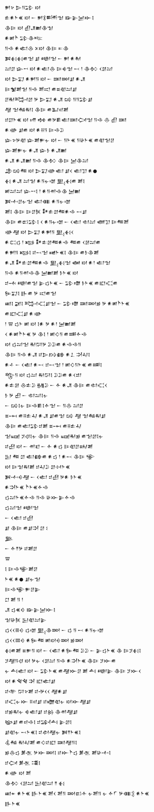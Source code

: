 <div class='block'>
<div class='line'>𒂍𒆳 𒆕𒀀𒁉 𒊭</div>
<div class='line'>𒉺𒀭𒈨𒌍 𒊭 𒀸 𒂍𒃽𒌦𒈠 𒅔𒉌𒅁𒁍𒋙</div>
<div class='line'>𒆠𒄿 𒊭 𒌷𒂗𒆤𒆠𒈠</div>
<div class='line'>𒀭𒅖𒋻 𒁉𒆠𒌈</div>
<div class='line'>𒀀𒈾 𒀭𒅗𒁲 𒉽𒊭 𒆠𒄿 𒋰𒆠</div>
<div class='line'>𒀉𒈬𒈬𒌑𒈠 𒋗 𒅍𒈠 𒀸 𒂍 𒀭𒈹</div>
<div class='line'>𒁺𒆪 𒇽𒍗 𒊭 𒀭𒅗𒁲 𒄿𒄯𒈠 𒁁 𒁹 𒆠𒁴 𒌋𒌆𒁺</div>
<div class='line'>𒊭 𒆕𒍑 𒀭𒂍𒀀 𒊭 𒀸 𒌅𒇷𒋗 𒀭𒂗</div>
<div class='line'>𒄿𒁯𒋢𒈠 𒀀𒈾 𒍪𒀊 𒌑𒊺𒊏𒁺𒋗</div>
<div class='line'>𒆪𒊑𒅋𒇻 𒃻 𒆕𒍑 𒀭𒂗 𒄘 𒀀𒀀𒁉𒋗</div>
<div class='line'>𒆷 𒈠𒄀𒊑𒋙 𒆠𒄿 𒌑𒆏𒁀𒋢</div>
<div class='line'>𒄑𒇀𒈨𒌍 𒊭 𒋬 𒂔 𒌑𒃻𒀾𒅗𒌅𒉏𒈠 𒀀𒈾 𒊮 𒌷 𒌅</div>
<div class='line'>𒀭𒀝 𒋗𒌑 𒊭 𒀭𒍝𒀀 𒄿𒈾𒊒</div>
<div class='line'>𒇽𒆳𒃻𒊏 𒇽𒋢𒊓𒉡 𒊭 𒀸 𒀀𒈨𒌍 𒀀𒄩𒈨𒌍 𒌑𒊏𒈠𒆪</div>
<div class='line'>𒇽𒋢𒊓𒉡 𒀭𒂗 𒇽𒊩 𒀭𒂗𒆤</div>
<div class='line'>𒀭𒂗 𒀭𒂗𒆤 𒀀𒈾 𒆠𒁴 𒆠𒄿 𒅁𒆠𒁺</div>
<div class='line'>𒂁𒄘𒍣 𒊭 𒆕𒍑𒀝𒅗 𒋗𒌋 𒅗𒋛 𒀭𒊹</div>
<div class='line'>𒈬 𒀭𒂗 𒁺𒈠 𒀭𒀀𒉡𒌝 𒅅𒈬𒌑 𒋢𒋙</div>
<div class='line'>𒅖𒁺𒁺 𒇽𒍗𒋙 𒁹 𒀭𒀀𒉣𒈾𒆠 𒅁𒆤</div>
<div class='line'>𒀉𒋾𒆪𒉡𒈠 𒅗𒈪 𒀭𒀀𒉡𒌝</div>
<div class='line'>𒋢𒋙 𒆠𒄿 𒄿𒆪𒍮 𒀯𒉺𒇻𒍣𒀭𒈾 𒁁𒋗</div>
<div class='line'>𒆠𒄿 𒌑𒆗𒁉𒋙 𒌋 𒀭𒀀𒉡𒌝 𒀸 𒌋𒅗 𒊕𒁺 𒅘𒋛 𒄿𒍣𒍪</div>
<div class='line'>𒀝𒆷 𒊭 𒆕𒍑 𒀭𒂍𒀀 𒅅𒈬𒌋</div>
<div class='line'>𒀭𒀫𒌓 𒁹 𒂕 𒀯𒉺𒇻𒍣𒀭𒈾 𒍣𒌑 𒌋𒌆𒁺𒌑</div>
<div class='line'>𒀭𒂍𒀀 𒂕𒋙 𒄑𒁁𒈠 𒉠𒈨𒌍𒋙 𒆠𒄿 𒌑𒊩𒆠𒋢</div>
<div class='line'>𒀭𒂗 𒀯𒉺𒇻𒍣𒀭𒈾 𒅅𒈬𒈠 𒅲 𒊭 𒀭𒁹 𒅗𒈠</div>
<div class='line'>𒀀𒈾 𒀭𒀀𒉣𒈾𒆠 𒅁𒆤𒋢 𒊩𒈨𒌍 𒊭</div>
<div class='line'>𒄑𒁄 𒅍𒌑𒈠 𒉌𒌓𒈨𒌍 𒀸 𒁉𒈩 𒊩𒈨𒌍 𒌑𒊬𒄣𒌑</div>
<div class='line'>𒌉𒍑𒋙 𒃲𒌑 𒃻 𒀊𒌑𒈠</div>
<div class='line'>𒀜𒋙 𒂼𒋙 𒅋𒄣𒋗𒈠 𒀸 𒁉𒈩 𒌅𒇷𒂊 𒃻 𒀭𒅖𒋻𒈨𒌍</div>
<div class='line'>𒌑𒊬𒄣𒋗 𒀭𒀝</div>
<div class='line'>𒁹 𒐌 𒌓𒈨 𒅖 𒊭 𒋙𒀭 𒃻 𒀭𒁹 𒅁𒆤𒋢</div>
<div class='line'>𒌋 𒀭𒅖𒋻𒈨𒌍 𒃻 𒆠𒋙 𒁹 𒅖𒄭𒀀 𒌑𒌁𒅆𒈾</div>
<div class='line'>𒊭 𒌓𒁺𒈠 𒊑𒁶𒃻 𒊒𒊒𒌑 𒀭𒈾𒈾𒀀</div>
<div class='line'>𒆠𒄿 𒀀𒈾 𒀭𒂗 𒄑𒆕𒋳𒂵 𒀭𒁇 𒋫𒄷𒋙</div>
<div class='line'>𒀭𒈦 𒀸 𒌋𒅗 𒀭𒁁 𒄑𒁁𒈠 𒁹 𒅖𒄭𒀀𒈨𒌍 𒌑𒌁𒋙</div>
<div class='line'>𒈜𒀀 𒊭 𒌓𒁺 𒊑𒁶𒋙 𒊒𒊒𒌑 𒀭𒌋𒄥</div>
<div class='line'>𒀭𒉺𒌆 𒁲𒉺𒊒 𒉆𒊒 𒀸 𒅆 𒀭𒂗 𒆠𒄿 𒌑𒊕𒄣𒌋</div>
<div class='line'>𒊩 𒃻 𒌷 𒀸 𒊕𒁺𒋙𒉡</div>
<div class='line'>𒀸 𒄘𒋙𒉡 𒄿𒈾𒀾𒋙𒅆𒈠 𒀸 𒀀𒊮 𒁺𒆪</div>
<div class='line'>𒊺𒆰 𒌑𒍝𒉺𒄷 𒀭𒂗 𒋗𒌑𒈠 𒄘 𒆷 𒈠𒄀𒊑𒋗</div>
<div class='line'>𒆠𒄿 𒌑𒅗𒁉𒄑𒋢 𒊺𒆰 𒌑𒍝𒉺𒄷</div>
<div class='line'>𒈠𒍢 𒋡𒋼𒋙𒉡 𒆠𒄿 𒀀𒈾 𒍢𒊑𒂊 𒌑𒈠𒇻𒋙𒉡</div>
<div class='line'>𒄑𒍎 𒊭 𒀸 𒉣𒇬 𒀸 𒅆 𒀭𒌓 𒄿𒊏𒆪𒊻𒋢</div>
<div class='line'>𒌨 𒍣 𒇥 𒅗𒂵𒌑 𒀭𒌓 𒁹 𒀭𒁁 𒆠𒄿 𒊌</div>
<div class='line'>𒊭 𒄿𒈠𒊑𒋢 𒄑𒄷𒊒 𒇻𒀴𒈨𒌍</div>
<div class='line'>𒀉𒋾𒀪𒆷 𒀸 𒌋𒅗 𒄑𒍎 𒃻𒀭 𒊩𒈨𒌍</div>
<div class='line'>𒀭𒋫𒈨𒌍 𒋻𒈨𒌍𒅆𒈾</div>
<div class='line'>𒌓𒁺𒈨𒌍𒅆𒈾 𒀀𒈾 𒄩𒁍𒉌𒅆𒈾</div>
<div class='line'>𒌓𒁺𒈠 𒅍𒈠</div>
<div class='line'>𒀸 𒌋𒅗 𒄑𒍎</div>
<div class='line'>𒋗 𒆠𒄿 𒌑𒋗𒋫 𒇥 𒑱</div>
<div class='line'>𒆥</div>
<div class='line'>𒀸 𒅆𒈫𒃻 𒄑𒋢𒆪</div>
<div class='line'>𒐌</div>
<div class='line'>𒋙 𒄿𒈾𒊍𒋢𒆪</div>
<div class='line'>𒈨𒌍 𒀭𒊹 𒋗𒉡𒈠</div>
<div class='line'>𒄿𒈾𒊍𒊓𒆪𒉌</div>
<div class='line'>𒆸 𒋢 𒀀 𒁹</div>
<div class='line'>𒂗 𒌓𒌍𒄰 𒅔𒉌𒅁𒁍𒋙</div>
<div class='line'>𒈠𒄩𒍮 𒌨𒊏𒁺𒉌</div>
<div class='line'>𒌓𒌋𒌋𒐋𒄰 𒌓𒌝 𒅅𒆠𒇷 𒀸 𒌓 𒀀 𒁁 𒀭𒀀𒉡𒌝</div>
<div class='line'>𒌓𒌋𒌋𒐍𒄰 𒀭𒌉𒍣 𒅖𒊭𒀪𒇷 𒂊𒇷</div>
<div class='line'>𒈬𒌑𒋢 𒊺𒊓𒀀 𒊭 𒀸 𒌋𒅗 𒀭𒌉𒍣 𒊒𒊒 𒀸 𒉌𒌓𒈨𒌍 𒆠 𒄿𒋡𒈬𒋙</div>
<div class='line'>𒋡𒆷𒀀𒋼 𒊭 𒃻𒉡 𒌋𒌆𒁺 𒀀𒈾 𒀭𒋫𒈨𒌍 𒆠𒄿 𒋡𒁍𒌑</div>
<div class='line'>𒉡 𒋀𒅗 𒊭 𒀸 𒁉𒈨𒌍 𒌑𒆷𒁍𒆪 𒋢 𒋀 𒅍𒉌 𒆠𒄿 𒋡𒁍𒌋</div>
<div class='line'>𒊭 𒀭𒃸𒃸 𒋭 𒊬𒅗𒋗</div>
<div class='line'>𒄑𒋒 𒁶𒆳𒋢 𒄑𒋩𒌋𒌋 𒆷𒀭𒋗</div>
<div class='line'>𒄑𒄣𒉡𒁍 𒍝𒁀𒋗 𒄑𒁾𒊏𒉡 𒊭𒁍𒆷𒋗</div>
<div class='line'>𒄑𒂊𒊑𒉡 𒄵𒅗𒋗 𒄑𒄒 𒆠𒉣𒆷𒋗</div>
<div class='line'>𒆧𒋗 𒌑𒁀𒈾𒋙 𒄑𒋆𒋀 𒉌𒇻𒋙</div>
<div class='line'>𒋗𒊏𒉡 𒁁𒈨𒌍𒋙 𒄑𒀠𒆷𒉡 𒀉𒈫𒈨𒌍𒋙</div>
<div class='line'>𒆬𒄀 𒊑𒄷𒋢 𒌑𒄭𒄑𒊬 𒌅𒆷𒀀𒋙</div>
<div class='line'>𒂊𒁲𒌓 𒋠𒍚 𒃻𒁍𒇷𒋙 𒄑𒁍𒋻𒌓 𒋠𒍚 𒋢𒄩𒋾𒋙</div>
<div class='line'>𒄑𒉏 𒋠𒍚 𒃮𒋙</div>
<div class='line'>𒀭𒀝 𒊭 𒍪</div>
<div class='line'>𒆠𒁴 𒌋𒌆𒁺 𒌨𒊏𒁺 𒈫 𒈬</div>
<div class='line'>𒀜𒄬 𒀭𒈨𒌍 𒃲𒈨𒌍 𒍪𒌋 𒍪𒀀 𒇷𒆗𒅆 𒉡𒍪𒀀 𒉡 𒅆𒇲 𒃻𒈪𒉭 𒀭𒈨𒌍 𒃲𒈨𒌍</div>
</div>